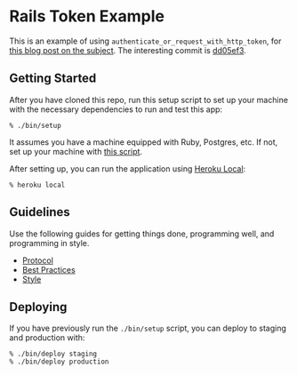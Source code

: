 # Rails Token Example

This is an example of using `authenticate_or_request_with_http_token`, for
[this blog post on the subject][]. The interesting commit is [dd05ef3][].

[this blog post on the subject]: https://thoughtbot.com/blog/token-authentication-with-rails
[dd05ef3]: https://github.com/thoughtbot/rails-token-authentication-example/commit/dd05ef3aed2ae607517c5e427d047e59f4a9ef24

## Getting Started

After you have cloned this repo, run this setup script to set up your machine
with the necessary dependencies to run and test this app:

    % ./bin/setup

It assumes you have a machine equipped with Ruby, Postgres, etc. If not, set up
your machine with [this script].

[this script]: https://github.com/thoughtbot/laptop

After setting up, you can run the application using [Heroku Local]:

    % heroku local

[Heroku Local]: https://devcenter.heroku.com/articles/heroku-local

## Guidelines

Use the following guides for getting things done, programming well, and
programming in style.

* [Protocol](http://github.com/thoughtbot/guides/blob/master/protocol)
* [Best Practices](http://github.com/thoughtbot/guides/blob/master/best-practices)
* [Style](http://github.com/thoughtbot/guides/blob/master/style)

## Deploying

If you have previously run the `./bin/setup` script,
you can deploy to staging and production with:

    % ./bin/deploy staging
    % ./bin/deploy production
